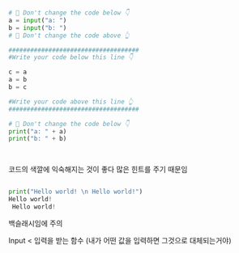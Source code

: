 ``` py


# 🚨 Don't change the code below 👇
a = input("a: ")
b = input("b: ")
# 🚨 Don't change the code above 👆

####################################
#Write your code below this line 👇

c = a 
a = b
b = c

#Write your code above this line 👆
####################################

# 🚨 Don't change the code below 👇
print("a: " + a)
print("b: " + b)




```

코드의 색깔에 익숙해지는 것이 좋다
많은 힌트를 주기 때문임

``` py

print("Hello world! \n Hello world!")
Hello world! 
 Hello world!

```
백슬래시임에 주의 

Input < 입력을 받는 함수 
(내가 어떤 값을 입력하면 그것으로 대체되는거야)
